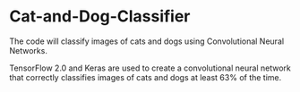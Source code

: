 # Cat-and-Dog-Classifier
The code will classify images of cats and dogs using Convolutional Neural Networks.


TensorFlow 2.0 and Keras are used to create a convolutional neural network that correctly classifies images of cats and dogs at least 63% of the time.
